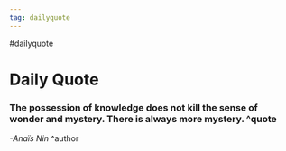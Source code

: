 ```yaml
---
tag: dailyquote
---
```


#dailyquote

# Daily Quote

### The possession of knowledge does not kill the sense of wonder and mystery. There is always more mystery. ^quote
*-Anaïs Nin* ^author
